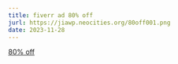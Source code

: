 ```yaml
---
title: fiverr ad 80% off
jurl: https://jiawp.neocities.org/80off001.png
date: 2023-11-28
---
```

[80% off](https://jiawp.neocities.org/80off.html)